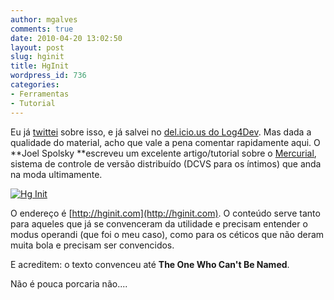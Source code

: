 ```yaml
---
author: mgalves
comments: true
date: 2010-04-20 13:02:50
layout: post
slug: hginit
title: HgInit
wordpress_id: 736
categories:
- Ferramentas
- Tutorial
---
```


Eu já [twittei](http://twitter.com/log4dev/status/9870112215) sobre isso, e já salvei no [del.icio.us do Log4Dev](http://delicious.com/log4dev). Mas dada a qualidade do material, acho que vale a pena comentar rapidamente aqui. O **Joel Spolsky **escreveu um excelente artigo/tutorial sobre o [Mercurial](http://mercurial.selenic.com/), sistema de controle de versão distribuído (DCVS para os íntimos) que anda na moda ultimamente.

[![Hg Init]({{BASE_PATH}}images/2010-04-20-hginit/hg.jpeg)]({{BASE_PATH}}images/2010-04-20-hginit/hg.jpeg)

O endereço é [http://hginit.com](http://hginit.com). O conteúdo serve tanto para aqueles que já se convenceram da utilidade e precisam entender o modus operandi (que foi o meu caso), como para os céticos que não deram muita bola e precisam ser convencidos.

E acreditem: o texto convenceu até **The One Who Can't Be Named**.

Não é pouca porcaria não....
